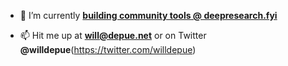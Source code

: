 - 🔭 I’m currently **[building community tools @ deepresearch.fyi](https://deepresearch.fyi)**

- 📫 Hit me up at **will@depue.net** or on Twitter **@willdepue**(https://twitter.com/willdepue)
